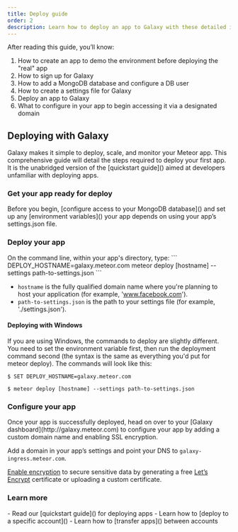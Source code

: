 ```yaml
---
title: Deploy guide
order: 2
description: Learn how to deploy an app to Galaxy with these detailed instructions.
---
```


After reading this guide, you’ll know:

1. How to create an app to demo the environment before deploying the "real" app
2. How to sign up for Galaxy
3. How to add a MongoDB database and configure a DB user
4. How to create a settings file for Galaxy
5. Deploy an app to Galaxy
6. What to configure in your app to begin accessing it via a designated domain


<h2 id="get-started">Deploying with Galaxy</h2>
Galaxy makes it simple to deploy, scale, and monitor your Meteor app. This comprehensive guide will detail the steps required to deploy your first app. It is the unabridged version of the [quickstart guide]() aimed at developers unfamiliar with deploying apps.

<h3 id="get-ready-for-deploy">Get your app ready for deploy</h3>
Before you begin, [configure access to your MongoDB database]() and set up any [environment variables]() your app depends on using your app’s settings.json file.

<h3 id="deploy-app">Deploy your app</h3>
On the command line, within your app's directory, type:
```
DEPLOY_HOSTNAME=galaxy.meteor.com meteor deploy [hostname] --settings path-to-settings.json
```

- `hostname` is the fully qualified domain name where you're planning to host your application (for example, 'www.facebook.com').
- `path-to-settings.json` is the path to your settings file (for example, './settings.json').


<h4 id="deploy-windows">Deploying with Windows</h4>
If you are using Windows, the commands to deploy are slightly different. You need to set the environment variable first, then run the deployment command second (the syntax is the same as everything you'd put for meteor deploy). The commands will look like this:

```
$ SET DEPLOY_HOSTNAME=galaxy.meteor.com
```
```
$ meteor deploy [hostname] --settings path-to-settings.json
```

<h3 id="configure-app">Configure your app</h3>
Once your app is successfully deployed, head on over to your [Galaxy dashboard](http://galaxy.meteor.com) to configure your app by adding a custom domain name and enabling SSL encryption.

Add a domain in your app’s settings and point your DNS to `galaxy-ingress.meteor.com`.

[Enable encryption]() to secure sensitive data by generating a free [Let’s Encrypt]() certificate or uploading a custom certificate.


















<h3 id="related">Learn more</h3>
- Read our [quickstart guide]() for deploying apps
- Learn how to [deploy to a specific account]()
- Learn how to [transfer apps]() between accounts
